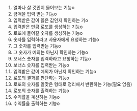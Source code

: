 1. 얼마나 살 것인지 물어보는 기능o
2. 금액을 입력 받는 기능o
3. 입력받은 값이 옳은 값인지 확인하는 기o
4. 입력받은 만큼 로또를 생성하는 기능o
5. 로또에 들어갈 숫자를 생성하는 기능o
6. 숫자를 입력하라고 사용자에게 요청하는 기능o
7. 그 숫자를 입력받는 기능o
8. 그 숫자가 예외는 아닌지 확인하는 기능o
9. 보너스 숫자를 입력하라고 요청하는 기능o
10. 보너스 숫자를 입력받는 기능o
11. 입력받은 값이 예외가 아닌지 확인하는 기능o
12. 로또의 결과를 판단하는 기능o
13. 로또의 숫자를 알맞은 형태로 정리해서 반환하는 기능(필요 없음)
14. 로또의 숫자를 출력하는 기능o
15. 수익률을 계산하는 기능o
16. 수익률을 출력하는 기능o